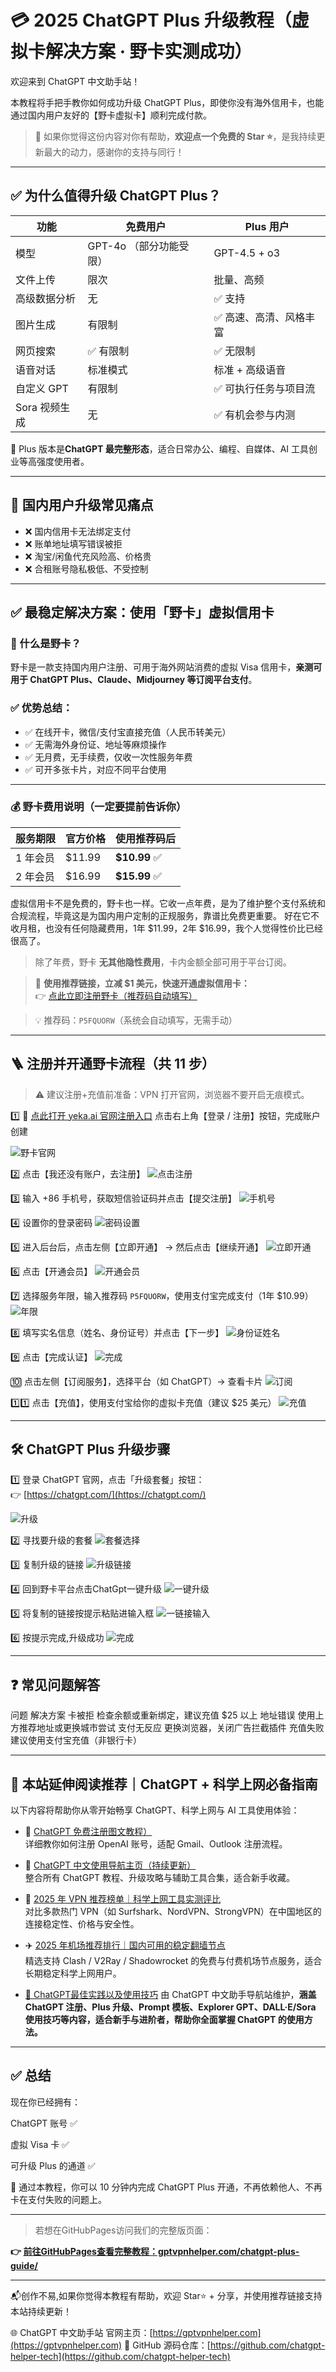 # 💳 2025 ChatGPT Plus 升级教程（虚拟卡解决方案 · 野卡实测成功）

欢迎来到 ChatGPT 中文助手站！

本教程将手把手教你如何成功升级 ChatGPT Plus，即使你没有海外信用卡，也能通过国内用户友好的【野卡虚拟卡】顺利完成付款。

> 🙌 如果你觉得这份内容对你有帮助，**欢迎点一个免费的 Star ⭐**，是我持续更新最大的动力，感谢你的支持与同行！



---

## ✅ 为什么值得升级 ChatGPT Plus？

| 功能 | 免费用户 | Plus 用户 |
|------|-----------|------------|
| 模型 | GPT-4o （部分功能受限） | GPT-4.5  + o3 |
| 文件上传 | 限次 | 批量、高频 |
| 高级数据分析 | 无 | ✅ 支持 |
| 图片生成 | 有限制 | ✅ 高速、高清、风格丰富 |
| 网页搜索 | ✅ 有限制 | ✅ 无限制 |
| 语音对话 | 标准模式 | 标准 + 高级语音 |
| 自定义 GPT | 有限制 | ✅ 可执行任务与项目流 |
| Sora 视频生成 | 无 | ✅ 有机会参与内测 |

📌 Plus 版本是**ChatGPT 最完整形态**，适合日常办公、编程、自媒体、AI 工具创业等高强度使用者。

---

## 💢 国内用户升级常见痛点

- ❌ 国内信用卡无法绑定支付
- ❌ 账单地址填写错误被拒
- ❌ 淘宝/闲鱼代充风险高、价格贵
- ❌ 合租账号隐私极低、不受控制

---

## ✅ 最稳定解决方案：使用「野卡」虚拟信用卡

### 🔹 什么是野卡？

野卡是一款支持国内用户注册、可用于海外网站消费的虚拟 Visa 信用卡，**亲测可用于 ChatGPT Plus、Claude、Midjourney 等订阅平台支付**。

### ✅ 优势总结：

- ✅ 在线开卡，微信/支付宝直接充值（人民币转美元）
- ✅ 无需海外身份证、地址等麻烦操作
- ✅ 无月费，无手续费，仅收一次性服务年费
- ✅ 可开多张卡片，对应不同平台使用

---

### 💰 野卡费用说明（一定要提前告诉你）

| 服务期限 | 官方价格 | 使用推荐码后 |
|----------|-----------|----------------|
| 1 年会员 | $11.99 | **$10.99** ✅ |
| 2 年会员 | $16.99 | **$15.99** ✅ |

虚拟信用卡不是免费的，野卡也一样。它收一点年费，是为了维护整个支付系统和合规流程，毕竟这是为国内用户定制的正规服务，靠谱比免费更重要。
好在它不收月租，也没有任何隐藏费用，1年 $11.99，2年 $16.99，我个人觉得性价比已经很高了。

> 除了年费，野卡 **无其他隐性费用**，卡内金额全部可用于平台订阅。

> 🎁 **使用推荐链接，立减 $1 美元，快速开通虚拟信用卡：**  
> 👉 [点此立即注册野卡（推荐码自动填写）](https://yeka.ai/i/P5FQUORW)

> 💡 推荐码：`P5FQUORW`（系统会自动填写，无需手动）


---

## 🪜 注册并开通野卡流程（共 11 步）

> ⚠️ 建议注册+充值前准备：VPN 打开官网，浏览器不要开启无痕模式。

1️⃣ 🧭 [点此打开 yeka.ai 官网注册入口](https://yeka.ai/i/P5FQUORW)
点击右上角【登录 / 注册】按钮，完成账户创建

![野卡官网](./assets/step_1.webp)


2️⃣ 点击【我还没有账户，去注册】
![点击注册](./assets/step_2.webp)

3️⃣ 输入 +86 手机号，获取短信验证码并点击【提交注册】
![手机号](./assets/step_3.webp)

4️⃣ 设置你的登录密码
![密码设置](./assets/step_4.webp)

5️⃣ 进入后台后，点击左侧【立即开通】 → 然后点击【继续开通】
![立即开通](./assets/step_5.webp)


6️⃣ 点击【开通会员】
![开通会员](./assets/step_6.webp)


7️⃣ 选择服务年限，输入推荐码 `P5FQUORW`，使用支付宝完成支付（1年 $10.99）
![年限](./assets/step_7.webp)


8️⃣ 填写实名信息（姓名、身份证号）并点击【下一步】
![身份证姓名](./assets/step_8.webp)

9️⃣ 点击【完成认证】
![完成](./assets/step_9.webp)


🔟 点击左侧【订阅服务】，选择平台（如 ChatGPT）→ 查看卡片
![订阅](./assets/step_10.webp)


1️⃣1️⃣ 点击【充值】，使用支付宝给你的虚拟卡充值（建议 $25 美元）
![充值](./assets/step_11.webp)


---

## 🛠 ChatGPT Plus 升级步骤

1️⃣ 登录 ChatGPT 官网，点击「升级套餐」按钮：  
👉 [https://chatgpt.com/](https://chatgpt.com/)

![升级](./assets/plus_1.webp)


2️⃣ 寻找要升级的套餐
![套餐选择](./assets/plus_2.webp)


3️⃣ 复制升级的链接
![升级链接](./assets/plus_3.webp)

4️⃣ 回到野卡平台点击ChatGpt一键升级
![一键升级](./assets/plus_4.webp)

5️⃣ 将复制的链接按提示粘贴进输入框
![一链接输入](./assets/plus_5.webp)

6️⃣ 按提示完成,升级成功
![完成](./assets/plus_6.webp)

---

## ❓ 常见问题解答

问题	解决方案
卡被拒	检查余额或重新绑定，建议充值 $25 以上
地址错误	使用上方推荐地址或更换城市尝试
支付无反应	更换浏览器，关闭广告拦截插件
充值失败	建议使用支付宝充值（非银行卡）

---

## 🧩 本站延伸阅读推荐｜ChatGPT + 科学上网必备指南

以下内容将帮助你从零开始畅享 ChatGPT、科学上网与 AI 工具使用体验：

- 📘 [ChatGPT 免费注册图文教程）](https://gptvpnhelper.com/chatgpt-register-guide/)  
  详细教你如何注册 OpenAI 账号，适配 Gmail、Outlook 注册流程。

- 📘 [ChatGPT 中文使用导航主页（持续更新）](https://gptvpnhelper.com/)  
  整合所有 ChatGPT 教程、升级攻略与辅助工具合集，适合新手收藏。

- 🔐 [2025 年 VPN 推荐榜单｜科学上网工具实测评比](https://gptvpnhelper.com/network-access/)  
  对比多款热门 VPN（如 Surfshark、NordVPN、StrongVPN）在中国地区的连接稳定性、价格与安全性。

- ✈️ [2025 年机场推荐排行｜国内可用的稳定翻墙节点](https://gptvpnhelper.com/airport-access/)  
  精选支持 Clash / V2Ray / Shadowrocket 的免费与付费机场节点服务，适合长期稳定科学上网用户。

- [📘 ChatGPT最佳实践以及使用技巧](https://gptvpnhelper.com/guide/)
  由 ChatGPT 中文助手导航站维护，**涵盖 ChatGPT 注册、Plus 升级、Prompt 模板、Explorer GPT、DALL·E/Sora 使用技巧等内容，适合新手与进阶者，帮助你全面掌握 ChatGPT 的使用方法。**


---

## ✅ 总结

现在你已经拥有：

ChatGPT 账号 ✅

虚拟 Visa 卡 ✅

可升级 Plus 的通道 ✅

📌 通过本教程，你可以 10 分钟内完成 ChatGPT Plus 开通，不再依赖他人、不再卡在支付失败的问题上。



---

> 若想在GitHubPages访问我们的完整版页面：
>
**👉 [前往GitHubPages查看完整教程：gptvpnhelper.com/chatgpt-plus-guide/](https://gptvpnhelper.com/chatgpt-plus-guide/)**

---

📬创作不易,如果你觉得本教程有帮助，欢迎 Star⭐ + 分享，并使用推荐链接支持本站持续更新！

🌐 ChatGPT 中文助手站 官网主页：[https://gptvpnhelper.com](https://gptvpnhelper.com)
📂 GitHub 源码仓库：[https://github.com/chatgpt-helper-tech](https://github.com/chatgpt-helper-tech)
